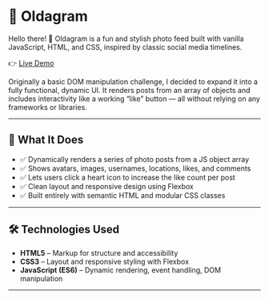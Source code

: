 # 📸 Oldagram

Hello there! 👋
Oldagram is a fun and stylish photo feed built with vanilla JavaScript, HTML, and CSS, inspired by classic social media timelines.

👉 [Live Demo](https://oldagramdavsan.netlify.app/)

Originally a basic DOM manipulation challenge, I decided to expand it into a fully functional, dynamic UI. It renders posts from an array of objects and includes interactivity like a working “like” button — all without relying on any frameworks or libraries.

---

## 🚀 What It Does

- ✅ Dynamically renders a series of photo posts from a JS object array
- ✅ Shows avatars, images, usernames, locations, likes, and comments
- ✅ Lets users click a heart icon to increase the like count per post
- ✅ Clean layout and responsive design using Flexbox
- ✅ Built entirely with semantic HTML and modular CSS classes

---

## 🛠️ Technologies Used

- **HTML5** – Markup for structure and accessibility
- **CSS3** – Layout and responsive styling with Flexbox
- **JavaScript (ES6)** – Dynamic rendering, event handling, DOM manipulation

---

